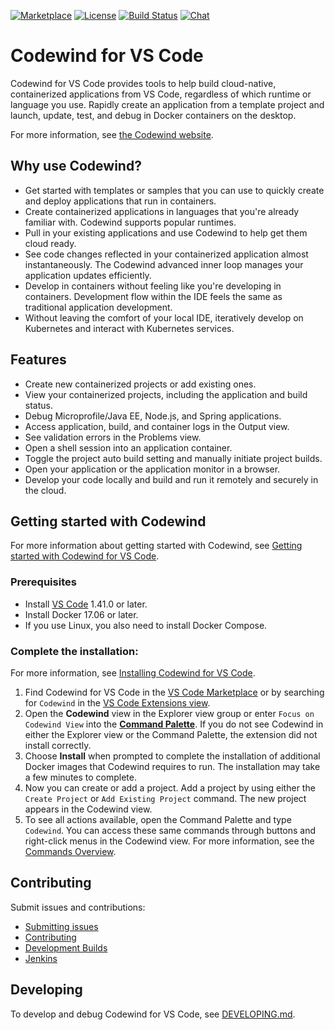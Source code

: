 [![Marketplace](https://img.shields.io/vscode-marketplace/v/IBM.codewind.svg?label=marketplace&logo=visual-studio-code)](https://marketplace.visualstudio.com/items?itemName=IBM.codewind)
[![License](https://img.shields.io/badge/License-EPL%202.0-red.svg?label=license&logo=eclipse)](https://www.eclipse.org/legal/epl-2.0/)
[![Build Status](https://ci.eclipse.org/codewind/buildStatus/icon?job=Codewind%2Fcodewind-vscode%2Fmaster)](https://ci.eclipse.org/codewind/job/Codewind/job/codewind-vscode/job/master/)
[![Chat](https://img.shields.io/static/v1.svg?label=chat&message=mattermost&color=145dbf)](https://mattermost.eclipse.org/eclipse/channels/eclipse-codewind)

# Codewind for VS Code
Codewind for VS Code provides tools to help build cloud-native, containerized applications from VS Code, regardless of which runtime or language you use. Rapidly create an application from a template project and launch, update, test, and debug in Docker containers on the desktop.

For more information, see [the Codewind website](https://www.eclipse.org/codewind/).

## Why use Codewind?
- Get started with templates or samples that you can use to quickly create and deploy applications that run in containers.
- Create containerized applications in languages that you're already familiar with. Codewind supports popular runtimes.
- Pull in your existing applications and use Codewind to help get them cloud ready.
- See code changes reflected in your containerized application almost instantaneously. The Codewind advanced inner loop manages your application updates efficiently.
- Develop in containers without feeling like you're developing in containers. Development flow within the IDE feels the same as traditional application development.
- Without leaving the comfort of your local IDE, iteratively develop on Kubernetes and interact with Kubernetes services.

## Features
- Create new containerized projects or add existing ones.
- View your containerized projects, including the application and build status.
- Debug Microprofile/Java EE, Node.js, and Spring applications.
- Access application, build, and container logs in the Output view.
- See validation errors in the Problems view.
- Open a shell session into an application container.
- Toggle the project auto build setting and manually initiate project builds.
- Open your application or the application monitor in a browser.
- Develop your code locally and build and run it remotely and securely in the cloud.

## Getting started with Codewind
For more information about getting started with Codewind, see [Getting started with Codewind for VS Code](https://www.eclipse.org/codewind/mdt-vsc-getting-started.html).

### Prerequisites
- Install [VS Code](https://code.visualstudio.com/download) 1.41.0 or later.
- Install Docker 17.06 or later.
- If you use Linux, you also need to install Docker Compose.

### Complete the installation:

For more information, see [Installing Codewind for VS Code](https://www.eclipse.org/codewind/mdt-vsc-installinfo.html).

1. Find Codewind for VS Code in the [VS Code Marketplace](https://marketplace.visualstudio.com/items?itemName=IBM.codewind) or by searching for `Codewind` in the [VS Code Extensions view](https://code.visualstudio.com/docs/editor/extension-gallery#_browse-for-extensions).
2. Open the **Codewind** view in the Explorer view group or enter `Focus on Codewind View` into the [**Command Palette**](https://code.visualstudio.com/docs/getstarted/userinterface#_command-palette). If you do not see Codewind in either the Explorer view or the Command Palette, the extension did not install correctly.
3. Choose **Install** when prompted to complete the installation of additional Docker images that Codewind requires to run. The installation may take a few minutes to complete.
4. Now you can create or add a project. Add a project by using either the `Create Project` or `Add Existing Project` command. The new project appears in the Codewind view.
5. To see all actions available, open the Command Palette and type `Codewind`. You can access these same commands through buttons and right-click menus in the Codewind view. For more information, see the [Commands Overview](https://www.eclipse.org/codewind/mdt-vsc-commands-overview.html).

## Contributing
Submit issues and contributions:
- [Submitting issues](https://github.com/eclipse/codewind/issues)
- [Contributing](CONTRIBUTING.md)
- [Development Builds](https://download.eclipse.org/codewind/codewind-vscode/)
- [Jenkins](https://ci.eclipse.org/codewind/job/Codewind/job/codewind-vscode/)

## Developing
To develop and debug Codewind for VS Code, see [DEVELOPING.md](https://github.com/eclipse/codewind-vscode/blob/master/DEVELOPING.md).
